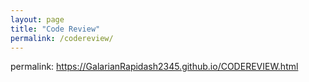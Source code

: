 ```yaml
---
layout: page
title: "Code Review"
permalink: /codereview/
---
```



permalink: https://GalarianRapidash2345.github.io/CODEREVIEW.html









